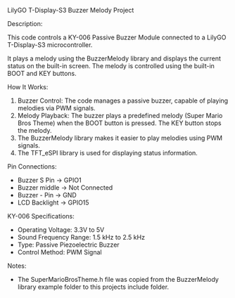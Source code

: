  LilyGO T-Display-S3 Buzzer Melody Project
 
 Description:
 
   This code controls a KY-006 Passive Buzzer Module connected to a LilyGO T-Display-S3 microcontroller.
   
   It plays a melody using the BuzzerMelody library and displays the current status on the built-in 
   screen. The melody is controlled using the built-in BOOT and KEY buttons.
 
 How It Works:
 
   1. Buzzer Control: The code manages a passive buzzer, capable of playing melodies via PWM signals.
   2. Melody Playback: The buzzer plays a predefined melody (Super Mario Bros Theme) when the BOOT
       button is pressed. The KEY button stops the melody.
   3. The BuzzerMelody library makes it easier to play melodies using PWM signals.
   4. The TFT_eSPI library is used for displaying status information.
 
 Pin Connections:
   - Buzzer S Pin  -> GPIO1
   - Buzzer middle -> Not Connected
   - Buzzer - Pin  -> GND
   - LCD Backlight -> GPIO15
 
 KY-006 Specifications:
   - Operating Voltage: 3.3V to 5V
   - Sound Frequency Range: 1.5 kHz to 2.5 kHz
   - Type: Passive Piezoelectric Buzzer
   - Control Method: PWM Signal
 
  Notes:
   - The SuperMarioBrosTheme.h file was copied from the BuzzerMelody library example folder to this
     projects include folder.

